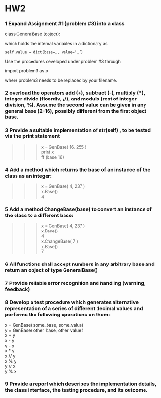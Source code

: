 # HW2
### 1 Expand Assignment #1 (problem #3) into a class  
 
class GeneralBase (object):  

which holds the internal variables in a dictionary as   

    self.value = dict(base=…, value=‘…’)  

Use the procedures developed under problem #3 through  

   import problem3 as p  

where problem3 needs to be replaced by your filename.
### 2 overload the operators add (+), subtract (-), multiply (*), integer divide (floordiv, //), and modulo (rest of integer division, %). Assume the second value can be given in any general base (2-16), possibly different from the first object base.

### 3 Provide a suitable implementation of __str__(self) , to be tested via the print statement  
>>> x = GenBase( 16, 255 )  
>>> print x  
ff (base 16)  

### 4 Add a method which returns the base of an instance of the class as an integer:  

>>> x = GenBase( 4, 237 )  
>>> x.Base()  
4  

### 5 Add a method ChangeBase(base) to convert an instance of the class to a different base:  

>>> x = GenBase( 4, 237 )  
>>> x.Base()  
4  
>>> x.ChangeBase( 7 )  
>>> x.Base()  
7  

### 6 All functions shall accept numbers in any arbitrary base and return an object of type GeneralBase()  

### 7 Provide reliable error recognition and handling (warning, feedback)  

### 8 Develop a test procedure which generates alternative representation of a series of different decimal values and performs the following operations on them:  

x = GenBase( some_base, some_value)  
y = GenBase( other_base, other_value )  
x + y   
x - y  
y - x  
x * y  
x // y  
x % y  
y // x  
y % x  

### 9 Provide a report which describes the implementation details, the class interface, the testing procedure, and its outcome.